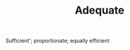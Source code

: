---
title: Adequate
letter: A
permalink: "/definitions/bld-adequate.html"
body: Sufficient'; proportionate; equally efficient
published_at: '2018-07-07'
source: Black's Law Dictionary 2nd Ed (1910)
layout: post
---